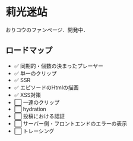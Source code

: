 # 莉光迷站
おりコウのファンページ．開発中．

## ロードマップ
- ✅ 同期的・個数の決まったプレーヤー
- ✅ 単一のクリップ
- ✅ SSR
- ✅ エピソードのHtmlの描画
- ✅ XSS対策
- ⬜ 一連のクリップ
- ⬜ hydration
- ⬜ 投稿における認証
- ⬜ サーバー側・フロントエンドのエラーの表示
- ⬜ トレーシング
